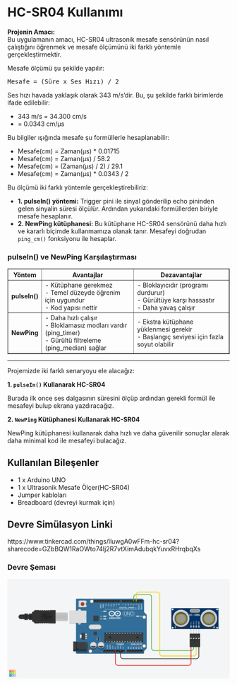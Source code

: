 <h1>HC-SR04 Kullanımı</h1>

<p><strong>Projenin Amacı:</strong><br>
Bu uygulamanın amacı, HC-SR04 ultrasonik mesafe sensörünün nasıl çalıştığını öğrenmek ve mesafe ölçümünü iki farklı yöntemle gerçekleştirmektir.</p>

<p>Mesafe ölçümü şu şekilde yapılır:</p>
<pre>
Mesafe = (Süre x Ses Hızı) / 2
</pre>
<p>Ses hızı havada yaklaşık olarak 343 m/s’dir. Bu, şu şekilde farklı birimlerde ifade edilebilir:</p>
<ul>
  <li>343 m/s = 34.300 cm/s</li>
  <li>= 0.0343 cm/μs</li>
</ul>

<p>Bu bilgiler ışığında mesafe şu formüllerle hesaplanabilir:</p>
<ul>
  <li>Mesafe(cm) = Zaman(μs) * 0.01715</li>
  <li>Mesafe(cm) = Zaman(μs) / 58.2</li>
  <li>Mesafe(cm) = (Zaman(μs) / 2) / 29.1</li>
  <li>Mesafe(cm) = Zaman(μs) * 0.0343 / 2</li>
</ul>

<p>Bu ölçümü iki farklı yöntemle gerçekleştirebiliriz:</p>
<ul>
  <li><strong>1. pulseIn() yöntemi:</strong> Trigger pini ile sinyal gönderilip echo pininden gelen sinyalin süresi ölçülür. Ardından yukarıdaki formüllerden biriyle mesafe hesaplanır.</li>
  <li><strong>2. NewPing kütüphanesi:</strong> Bu kütüphane HC-SR04 sensörünü daha hızlı ve kararlı biçimde kullanmamıza olanak tanır. Mesafeyi doğrudan <code>ping_cm()</code> fonksiyonu ile hesaplar.</li>
</ul>

<h3>pulseIn() ve NewPing Karşılaştırması</h3>
<table border="1" cellpadding="6">
  <thead>
    <tr>
      <th>Yöntem</th>
      <th>Avantajlar</th>
      <th>Dezavantajlar</th>
    </tr>
  </thead>
  <tbody>
    <tr>
      <td><strong>pulseIn()</strong></td>
      <td>
        - Kütüphane gerekmez<br>
        - Temel düzeyde öğrenim için uygundur<br>
        - Kod yapısı nettir
      </td>
      <td>
        - Bloklayıcıdır (programı durdurur)<br>
        - Gürültüye karşı hassastır<br>
        - Daha yavaş çalışır
      </td>
    </tr>
    <tr>
      <td><strong>NewPing</strong></td>
      <td>
        - Daha hızlı çalışır<br>
        - Bloklamasız modları vardır (ping_timer)<br>
        - Gürültü filtreleme (ping_median) sağlar
      </td>
      <td>
        - Ekstra kütüphane yüklenmesi gerekir<br>
        - Başlangıç seviyesi için fazla soyut olabilir
      </td>
    </tr>
  </tbody>
</table>

<hr>
Projemizde iki farklı senaryoyu ele alacağız:
<p><strong>1. <code>pulseIn()</code> Kullanarak HC-SR04 </strong></p>
Burada ilk once ses dalgasının süresini ölçüp ardından gerekli formül ile mesafeyi bulup ekrana yazdıracağız.

<p><strong>2. <code>NewPing</code> Kütüphanesi Kullanarak HC-SR04</strong></p>
NewPing kütüphanesi kullanarak daha hızlı ve daha güvenilir sonuçlar alarak daha minimal kod ile mesafeyi bulacağız.

<h2> Kullanılan Bileşenler</h2>
<ul>
  <li>1 x Arduino UNO </li>
  <li>1 x Ultrasonik Mesafe Ölçer(HC-SR04)</li>
  <li>Jumper kabloları</li>
  <li>Breadboard (devreyi kurmak için)</li>
</ul>

<h2>Devre Simülasyon Linki</h2>
<p>https://www.tinkercad.com/things/lluwgA0wFFm-hc-sr04?sharecode=GZbBQW1RaOWto74Ij2R7vtXimAdubqkYuvxRHrqbqXs</p>
<h3>Devre Şeması</h3>
<p><img src="HCSR04.png" alt="Devre Şeması" width="600"></p>
